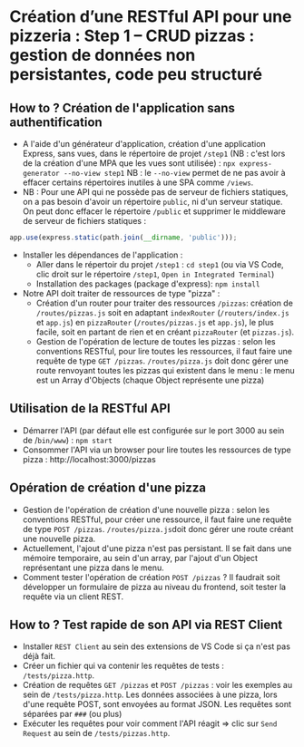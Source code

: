 # Création d’une RESTful API pour une pizzeria : Step 1 – CRUD pizzas : gestion de données non persistantes, code peu structuré
## How to ? Création de l'application sans authentification
- A l'aide d'un générateur d'application, création d'une application Express, sans vues, dans le répertoire de projet `/step1` (NB : c'est lors de la création d'une MPA que les vues sont utilisée) : `npx express-generator --no-view step1`
NB : le `--no-view` permet de ne pas avoir à effacer certains répertoires inutiles à une SPA comme `/views`.
- NB : Pour une API qui ne possède pas de serveur de fichiers statiques, on a pas besoin d'avoir un répertoire `public`, ni d'un serveur statique. On peut donc effacer le répertoire `/public` et supprimer le middleware de serveur de fichiers statiques : 
```js
app.use(express.static(path.join(__dirname, 'public'))); 
```
- Installer les dépendances de l'application : 
    - Aller dans le répertoir du projet `/step1` : `cd step1` (ou via VS Code, clic droit sur le répertoire `/step1`, `Open in Integrated Terminal`)
    - Installation des packages (package d'express): `npm install`
- Notre API doit traiter de ressources de type "pizza" :
    - Création d'un router pour traiter des ressources `/pizzas`: création de `/routes/pizzas.js` soit en adaptant `indexRouter` (`/routers/index.js` et `app.js`) en `pizzaRouter` (`/routes/pizzas.js` et `app.js`), le plus facile, soit en partant de rien et en créant `pizzaRouter` (et `pizzas.js`).
    - Gestion de l'opération de lecture de toutes les pizzas : selon les conventions RESTful, pour lire toutes les ressources, il faut faire une requête de type `GET /pizzas`. 
    `/routes/pizza.js` doit donc gérer une route renvoyant toutes les pizzas qui existent dans le menu : le menu est un Array d'Objects (chaque Object représente une pizza)
## Utilisation de la RESTful API
- Démarrer l'API (par défaut elle est configurée sur le port 3000 au sein de /`bin/www`) : `npm start`
- Consommer l'API via un browser pour lire toutes les ressources de type pizza : http://localhost:3000/pizzas

## Opération de création d'une pizza
- Gestion de l'opération de création d'une nouvelle pizza : selon les conventions RESTful, pour créer une ressource, il faut faire une requête de type `POST /pizzas`.
`/routes/pizza.js`doit donc gérer une route créant une nouvelle pizza. 
- Actuellement, l'ajout d'une pizza n'est pas persistant. Il se fait dans une mémoire temporaire, au sein d'un array, par l'ajout d'un Object représentant une pizza dans le menu.
- Comment tester l'opération de création `POST /pizzas` ? Il faudrait soit développer un formulaire de pizza au niveau du frontend, soit tester la requête via un client REST.
## How to ? Test rapide de son API via REST Client
- Installer `REST Client` au sein des extensions de VS Code si ça n'est pas déjà fait.
- Créer un fichier qui va contenir les requêtes de tests : `/tests/pizza.http`.
- Création de requêtes `GET /pizzas` et `POST /pizzas` : voir les exemples au sein de `/tests/pizza.http`. Les données associées à une pizza, lors d'une requête POST, sont envoyées au format JSON. Les requêtes sont séparées par `###` (ou plus)
- Exécuter les requêtes pour voir comment l'API réagit => clic sur `Send Request` au sein de `/tests/pizzas.http`. 


